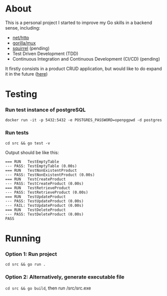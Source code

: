# About

This is a personal project I started to improve my Go skills in a backend sense, including:

- [net/http](https://golang.org/pkg/net/http/)
- [gorilla/mux](https://github.com/gorilla/mux)
- [squirrel](https://github.com/Masterminds/squirrel) (pending)
- Test Driven Development (TDD)
- Continuous Integration and Continuous Development (CI/CD) (pending)

It firstly consists in a product CRUD application, but would like to do expand it in the future ([here](https://github.com/victorst79/food-scanner))

# Testing

### Run test instance of postgreSQL
`docker run -it -p 5432:5432 -e POSTGRES_PASSWORD=openpgpwd -d postgres`

### Run tests
`cd src && go test -v`

Output should be like this:

```
=== RUN   TestEmptyTable
--- PASS: TestEmptyTable (0.00s)
=== RUN   TestNonExistentProduct
--- PASS: TestNonExistentProduct (0.00s)
=== RUN   TestCreateProduct
--- PASS: TestCreateProduct (0.00s)
=== RUN   TestRetrieveProduct
--- PASS: TestRetrieveProduct (0.00s)
=== RUN   TestUpdateProduct
--- PASS: TestUpdateProduct (0.00s)
--- FAIL: TestUpdateProduct (0.00s)
=== RUN   TestDeleteProduct
--- PASS: TestDeleteProduct (0.00s)
PASS
```

# Running

### Option 1: Run project

`cd src && go run .`

### Option 2: Alternatively, generate executable file

`cd src && go build`, then run /src/src.exe
